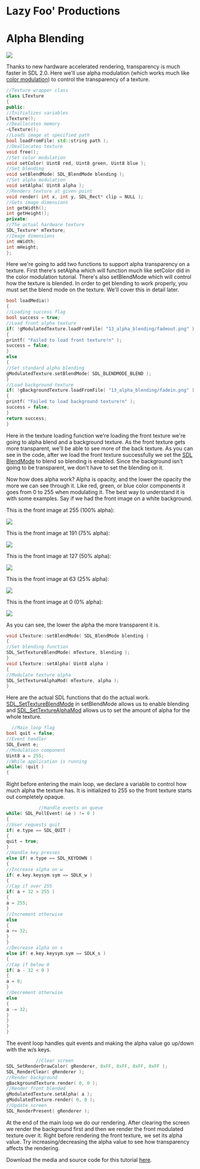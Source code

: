 # Lazy Foo' Productions

# Alpha Blending

![](images/preview-12.png)


Thanks to new hardware accelerated rendering, transparency is much faster in SDL 2.0\. Here we'll use alpha modulation (which works much like
[color modulation](index-12.php.htm)) to control the transparency of a texture.
```cpp
//Texture wrapper class
class LTexture
{
public:
//Initializes variables
LTexture();
//Deallocates memory
~LTexture();
//Loads image at specified path
bool loadFromFile( std::string path );
//Deallocates texture
void free();
//Set color modulation
void setColor( Uint8 red, Uint8 green, Uint8 blue );
//Set blending
void setBlendMode( SDL_BlendMode blending );
//Set alpha modulation
void setAlpha( Uint8 alpha );
//Renders texture at given point
void render( int x, int y, SDL_Rect* clip = NULL );
//Gets image dimensions
int getWidth();
int getHeight();
private:
//The actual hardware texture
SDL_Texture* mTexture;
//Image dimensions
int mWidth;
int mHeight;
};
```
Here we're going to add two functions to support alpha transparency on a texture. First there's setAlpha which will function much like setColor did in the color modulation tutorial.
There's also setBlendMode which will control how the texture is blended. In order to get blending to work properly, you must set the blend mode on the texture. We'll cover this in
detail later.
```cpp
bool loadMedia()
{
//Loading success flag
bool success = true;
//Load front alpha texture
if( !gModulatedTexture.loadFromFile( "13_alpha_blending/fadeout.png" ) )
{
printf( "Failed to load front texture!n" );
success = false;
}
else
{
//Set standard alpha blending
gModulatedTexture.setBlendMode( SDL_BLENDMODE_BLEND );
}
//Load background texture
if( !gBackgroundTexture.loadFromFile( "13_alpha_blending/fadein.png" ) )
{
printf( "Failed to load background texture!n" );
success = false;
}
return success;
}
```
Here in the texture loading function we're loading the front texture we're going to alpha blend and a background texture. As the front texture gets more transparent, we'll be able to
see more of the back texture. As you can see in the code, after we load the front texture successfully we set the
[SDL BlendMode](http://wiki.libsdl.org/SDL_BlendMode) to blend so blending is enabled. Since the background isn't going to be transparent, we don't
have to set the blending on it.

Now how does alpha work? Alpha is opacity, and the lower the opacity the more we can see through it. Like red, green, or blue color components it goes from 0 to 255 when modulating
it. The best way to understand it is with some examples. Say if we had the front image on a white background.

This is the front image at 255 (100% alpha):

![](images/alpha100.png)

This is the front image at 191 (75% alpha):

![](images/alpha075.png)

This is the front image at 127 (50% alpha):

![](images/alpha050.png)

This is the front image at 63 (25% alpha):

![](images/alpha025.png)

This is the front image at 0 (0% alpha):

![](images/alpha000.png)

As you can see, the lower the alpha the more transparent it is.
```cpp
void LTexture::setBlendMode( SDL_BlendMode blending )
{
//Set blending function
SDL_SetTextureBlendMode( mTexture, blending );
}
void LTexture::setAlpha( Uint8 alpha )
{
//Modulate texture alpha
SDL_SetTextureAlphaMod( mTexture, alpha );
}
```
Here are the actual SDL functions that do the actual work.
[SDL_SetTextureBlendMode](http://wiki.libsdl.org/SDL_SetTextureBlendMode) in setBlendMode allows us to enable blending and
[SDL_SetTextureAlphaMod](http://wiki.libsdl.org/SDL_SetTextureAlphaMod) allows us to set the amount of alpha for the whole texture.
```cpp
  //Main loop flag
bool quit = false;
//Event handler
SDL_Event e;
//Modulation component
Uint8 a = 255;
//While application is running
while( !quit )
{
```
Right before entering the main loop, we declare a variable to control how much alpha the texture has. It is initialized to 255 so the front texture starts out completely opaque.
```cpp
            //Handle events on queue
while( SDL_PollEvent( &e ) != 0 )
{
//User requests quit
if( e.type == SDL_QUIT )
{
quit = true;
}
//Handle key presses
else if( e.type == SDL_KEYDOWN )
{
//Increase alpha on w
if( e.key.keysym.sym == SDLK_w )
{
//Cap if over 255
if( a + 32 > 255 )
{
a = 255;
}
//Increment otherwise
else
{
a += 32;
}
}
//Decrease alpha on s
else if( e.key.keysym.sym == SDLK_s )
{
//Cap if below 0
if( a - 32 < 0 )
{
a = 0;
}
//Decrement otherwise
else
{
a -= 32;
}
}
}
}
```
The event loop handles quit events and making the alpha value go up/down with the w/s keys.
```cpp
           //Clear screen
SDL_SetRenderDrawColor( gRenderer, 0xFF, 0xFF, 0xFF, 0xFF );
SDL_RenderClear( gRenderer );
//Render background
gBackgroundTexture.render( 0, 0 );
//Render front blended
gModulatedTexture.setAlpha( a );
gModulatedTexture.render( 0, 0 );
//Update screen
SDL_RenderPresent( gRenderer );
```
At the end of the main loop we do our rendering. After clearing the screen we render the background first and then we render the front modulated texture over it. Right before
rendering the front texture, we set its alpha value. Try increasing/decreasing the alpha value to see how transparency affects the rendering.

Download the media and source code for this tutorial [here](zip/13_alpha_blending.zip).
